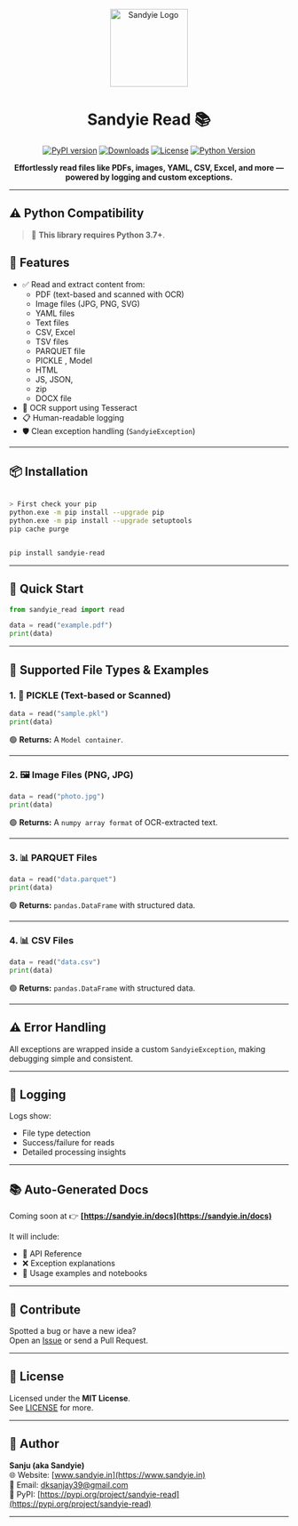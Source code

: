 <p align="center">
  <img src="https://sandyie.in/images/Logo.svg" width="140" alt="Sandyie Logo">
</p>

<h1 align="center">Sandyie Read 📚</h1>

<p align="center">
  <a href="https://pypi.org/project/sandyie-read/"><img src="https://img.shields.io/pypi/v/sandyie_read?color=blue" alt="PyPI version"></a>
  <a href="https://pypi.org/project/sandyie-read/"><img src="https://img.shields.io/pypi/dm/sandyie_read" alt="Downloads"></a>
  <a href="LICENSE"><img src="https://img.shields.io/github/license/sandyie/sandyie-read" alt="License"></a>
  <a href="https://www.python.org/downloads/"><img src="https://img.shields.io/badge/Python-3.7%2B-blue.svg" alt="Python Version"></a>
</p>

<p align="center"><strong>Effortlessly read files like PDFs, images, YAML, CSV, Excel, and more — powered by logging and custom exceptions.</strong></p>

---

## ⚠️ Python Compatibility

> 🐍 **This library requires Python 3.7+**.  


## 🔧 Features

- ✅ Read and extract content from:
  - PDF (text-based and scanned with OCR)
  - Image files (JPG, PNG, SVG)
  - YAML files
  - Text files
  - CSV, Excel
  - TSV files
  - PARQUET file
  - PICKLE , Model
  - HTML 
  - JS, JSON, 
  - zip
  - DOCX file
- 🧠 OCR support using Tesseract
- 📋 Human-readable logging
- 🛡️ Clean exception handling (`SandyieException`)

---

## 📦 Installation

```bash

> First check your pip 
python.exe -m pip install --upgrade pip
python.exe -m pip install --upgrade setuptools
pip cache purge


pip install sandyie-read
```

---

## 🚀 Quick Start

```python
from sandyie_read import read

data = read("example.pdf")
print(data)
```

---

## 📁 Supported File Types & Examples

### 1. 📄 PICKLE (Text-based or Scanned)

```python
data = read("sample.pkl")
print(data)
```

🟢 **Returns:** A `Model container`.

---

### 2. 🖼️ Image Files (PNG, JPG)

```python
data = read("photo.jpg")
print(data)
```

🟢 **Returns:** A `numpy array format` of OCR-extracted text.

---
### 3. 📊 PARQUET Files

```python
data = read("data.parquet")
print(data)
```

🟢 **Returns:** `pandas.DataFrame` with structured data.

---


### 4. 📊 CSV Files

```python
data = read("data.csv")
print(data)
```

🟢 **Returns:** `pandas.DataFrame` with structured data.

---

## ⚠️ Error Handling

All exceptions are wrapped inside a custom `SandyieException`, making debugging simple and consistent.

---

## 🧪 Logging

Logs show:

- File type detection
- Success/failure for reads
- Detailed processing insights

---

## 📚 Auto-Generated Docs

Coming soon at 👉 **[https://sandyie.in/docs](https://sandyie.in/docs)**

It will include:

- 📘 API Reference
- ❌ Exception explanations
- 📓 Usage examples and notebooks

---

## 🤝 Contribute

Spotted a bug or have a new idea?  
Open an [Issue](https://github.com/sandyie/sandyie-read/issues) or send a Pull Request.

---

## 📄 License

Licensed under the **MIT License**.  
See [LICENSE](LICENSE) for more.

---

## 👤 Author

**Sanju (aka Sandyie)**  
🌐 Website: [www.sandyie.in](https://www.sandyie.in)  
📧 Email: [dksanjay39@gmail.com](mailto:dksanjay39@gmail.com)  
🐍 PyPI: [https://pypi.org/project/sandyie-read](https://pypi.org/project/sandyie-read)

---

